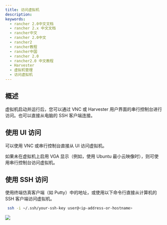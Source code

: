 ```yaml
---
title: 访问虚拟机
description:
keywords:
  - rancher 2.0中文文档
  - rancher 2.x 中文文档
  - rancher中文
  - rancher 2.0中文
  - rancher2
  - rancher教程
  - rancher中国
  - rancher 2.0
  - rancher2.0 中文教程
  - Harvester
  - 虚拟机管理
  - 访问虚拟机
---
```


## 概述

虚拟机启动并运行后，您可以通过 VNC 或 Harvester 用户界面的串行控制台进行访问。也可以直接从电脑的 SSH 客户端连接。

## 使用 UI 访问

可以使用 VNC 或串行控制台直接从 UI 访问虚拟机。

如果未在虚拟机上启用 VGA 显示（例如，使用 Ubuntu 最小云映像时），则可使用串行控制台访问虚拟机。

## 使用 SSH 访问

使用终端仿真客户端（如 Putty）中的地址，或使用以下命令行直接从计算机的 SSH 客户端访问虚拟机。

```bash
 ssh -i ~/.ssh/your-ssh-key user@<ip-address-or-hostname>
```

![](/img/harvester/access-to-vm.png)
